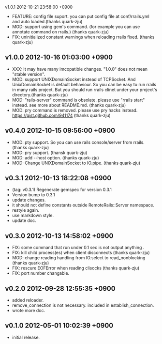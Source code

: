 v1.0.1				2012-10-21 23:58:00 +0900
 - FEATURE: config file suport. you can put config file at conf/rrails.yml and auto loaded.(thanks quark-zju)
 - MOD: support using gem's command. (for example you can use annotate command on rrails.) (thanks quark-zju)
 - FIX: uninitialized constant warnings when reloading rrails fixed. (thanks quark-zju)

v1.0.0				2012-10-16 01:03:00 +0900
------------------------------------------------------------------------
 - XXX: It may have many imcopatible changes. "1.0.0" does not mean "stable version".
 - MOD: support UNIXDomainSocket instead of TCPSocket. And UnixDomainSocket is default behaviour. So you can be easy to run rrails in many rails project. But you should run rrails clinet under your project's directory.(thanks quark-zju)
 - MOD: "rails-server" command is obsolate. please use "rrails start" instead. see more about README.md. (thanks quark-zju)
 - MOD: pry command is removed. please use pry hacks instead. https://gist.github.com/941174 (thanks quark-zju)

v0.4.0				2012-10-15 09:56:00 +0900
------------------------------------------------------------------------
 - MOD: pty support. So you can use rails console/server from rrails. (thanks quark-zju)
 - MOD: pry support. (thansk quark-zju)
 - MOD: add --host option. (thanks quark-zju)
 - MOD: Change UNIXDomainSocket to IO.pipe. (thanks quark-zju)

v0.3.1				2012-10-13 18:22:08 +0900
------------------------------------------------------------------------
 - (tag: v0.3.1) Regenerate gemspec for version 0.3.1
 - Version bump to 0.3.1
 - update changes.
 - it should not define constants outside RemoteRails::Server namespace.
 - restyle again.
 - use markdown style.
 - update doc.

v0.3.0				2012-10-13 14:58:02 +0900
------------------------------------------------------------------------
 - FIX: some command that run under 0.1 sec is not output anything .
 - FIX: kill child process(es) when client disconnects (thanks quark-zju)
 - MOD: change reading handling from IO.select to read_nonblocking (thanks quark-zju)
 - FIX: rescure EOFError when reading clisocks (thanks quark-zju)
 - FIX: port number changable.

v0.2.0				2012-09-28 12:55:35 +0900
------------------------------------------------------------------------
 - added reloader.
 - remove_connection is not necessary. included in establish_connection.
 - wrote more doc.

v0.1.0				2012-05-01 10:02:39 +0900
------------------------------------------------------------------------
 - initial release.
